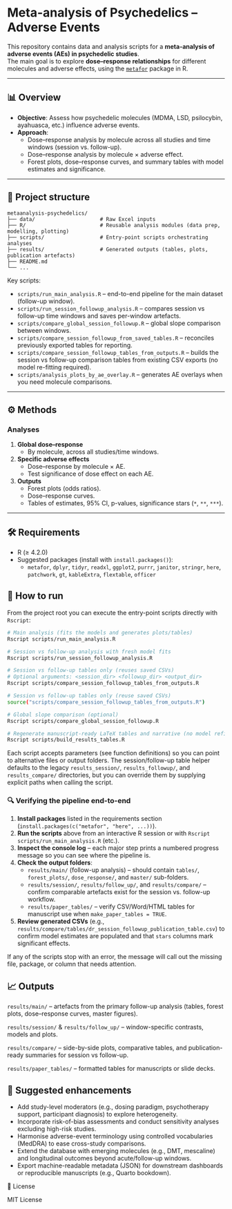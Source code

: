 # Meta-analysis of Psychedelics – Adverse Events  

This repository contains data and analysis scripts for a **meta-analysis of adverse events (AEs) in psychedelic studies**.  
The main goal is to explore **dose–response relationships** for different molecules and adverse effects, using the [`metafor`](https://cran.r-project.org/package=metafor) package in R.  

---

## 📊 Overview  
- **Objective**: Assess how psychedelic molecules (MDMA, LSD, psilocybin, ayahuasca, etc.) influence adverse events.  
- **Approach**:  
  - Dose–response analysis by molecule across all studies and time windows (session vs. follow-up).  
  - Dose–response analysis by molecule × adverse effect.  
  - Forest plots, dose–response curves, and summary tables with model estimates and significance.  

---

## 📂 Project structure

```
metaanalysis-psychedelics/
├── data/                     # Raw Excel inputs
├── R/                        # Reusable analysis modules (data prep, modelling, plotting)
├── scripts/                  # Entry-point scripts orchestrating analyses
├── results/                  # Generated outputs (tables, plots, publication artefacts)
├── README.md
└── ...
```

Key scripts:

- `scripts/run_main_analysis.R` – end-to-end pipeline for the main dataset (follow-up window).
- `scripts/run_session_followup_analysis.R` – compares session vs follow-up time windows and saves per-window artefacts.
- `scripts/compare_global_session_followup.R` – global slope comparison between windows.
- `scripts/compare_session_followup_from_saved_tables.R` – reconciles previously exported tables for reporting.
- `scripts/compare_session_followup_tables_from_outputs.R` – builds the session vs follow-up comparison tables from existing
  CSV exports (no model re-fitting required).
- `scripts/analysis_plots_by_ae_overlay.R` – generates AE overlays when you need molecule comparisons.


---

## ⚙️ Methods  

### Analyses  
1. **Global dose–response**  
   - By molecule, across all studies/time windows.  
2. **Specific adverse effects**  
   - Dose–response by molecule × AE.  
   - Test significance of dose effect on each AE.  
3. **Outputs**  
   - Forest plots (odds ratios).  
   - Dose–response curves.  
   - Tables of estimates, 95% CI, p-values, significance stars (`*`, `**`, `***`).  

---

## 🛠️ Requirements

- R (≥ 4.2.0)
- Suggested packages (install with `install.packages()`):
  - `metafor`, `dplyr`, `tidyr`, `readxl`, `ggplot2`, `purrr`, `janitor`, `stringr`, `here`,
    `patchwork`, `gt`, `kableExtra`, `flextable`, `officer`

## 🚀 How to run

From the project root you can execute the entry-point scripts directly with `Rscript`:

```bash
# Main analysis (fits the models and generates plots/tables)
Rscript scripts/run_main_analysis.R

# Session vs follow-up analysis with fresh model fits
Rscript scripts/run_session_followup_analysis.R

# Session vs follow-up tables only (reuses saved CSVs)
# Optional arguments: <session_dir> <followup_dir> <output_dir>
Rscript scripts/compare_session_followup_tables_from_outputs.R

# Session vs follow-up tables only (reuse saved CSVs)
source("scripts/compare_session_followup_tables_from_outputs.R")

# Global slope comparison (optional)
Rscript scripts/compare_global_session_followup.R

# Regenerate manuscript-ready LaTeX tables and narrative (no model refit)
Rscript scripts/build_results_tables.R
```

Each script accepts parameters (see function definitions) so you can point to alternative files or output folders. The
session/follow-up table helper defaults to the legacy `results_session/`, `results_followup/`, and `results_compare/`
directories, but you can override them by supplying explicit paths when calling the script.

### 🔍 Verifying the pipeline end-to-end

1. **Install packages** listed in the requirements section (`install.packages(c("metafor", "here", ...))`).
2. **Run the scripts** above from an interactive R session or with `Rscript scripts/run_main_analysis.R` (etc.).
3. **Inspect the console log** – each major step prints a numbered progress message so you can see where the pipeline is.
4. **Check the output folders**:
   - `results/main/` (follow-up analysis) – should contain `tables/`, `forest_plots/`, `dose_response/`, and `master/` sub-folders.
   - `results/session/`, `results/follow_up/`, and `results/compare/` – confirm comparable artefacts exist for the session vs. follow-up workflow.
   - `results/paper_tables/` – verify CSV/Word/HTML tables for manuscript use when `make_paper_tables = TRUE`.
5. **Review generated CSVs** (e.g., `results/compare/tables/dr_session_followup_publication_table.csv`) to confirm model estimates are populated and that `stars` columns mark significant effects.

If any of the scripts stop with an error, the message will call out the missing file, package, or column that needs attention.

## 📈 Outputs

`results/main/` – artefacts from the primary follow-up analysis (tables, forest plots, dose–response curves, master figures).

`results/session/` & `results/follow_up/` – window-specific contrasts, models and plots.

`results/compare/` – side-by-side plots, comparative tables, and publication-ready summaries for session vs follow-up.

`results/paper_tables/` – formatted tables for manuscripts or slide decks.

## 🔮 Suggested enhancements

- Add study-level moderators (e.g., dosing paradigm, psychotherapy support, participant diagnosis) to explore heterogeneity.
- Incorporate risk-of-bias assessments and conduct sensitivity analyses excluding high-risk studies.
- Harmonise adverse-event terminology using controlled vocabularies (MedDRA) to ease cross-study comparisons.
- Extend the database with emerging molecules (e.g., DMT, mescaline) and longitudinal outcomes beyond acute/follow-up windows.
- Export machine-readable metadata (JSON) for downstream dashboards or reproducible manuscripts (e.g., Quarto bookdown).

📄 License

MIT License
